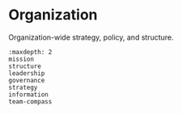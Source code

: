 # Organization

Organization-wide strategy, policy, and structure.

```{toctree}
:maxdepth: 2
mission
structure
leadership
governance
strategy
information
team-compass
```
